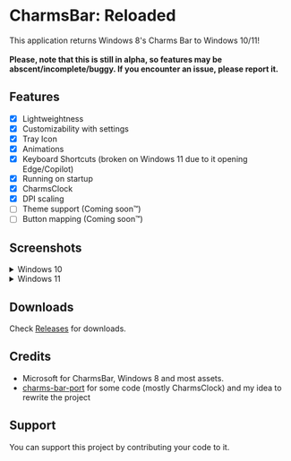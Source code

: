 # CharmsBar: Reloaded
This application returns Windows 8's Charms Bar to Windows 10/11!<br><br>
**Please, note that this is still in alpha, so features may be abscent/incomplete/buggy. If you encounter an issue, please report it.**

## Features
- [X] Lightweightness
- [X] Customizability with settings
- [X] Tray Icon
- [X] Animations
- [X] Keyboard Shortcuts (broken on Windows 11 due to it opening Edge/Copilot)
- [X] Running on startup
- [X] CharmsClock
- [X] DPI scaling
- [ ] Theme support (Coming soon™)
- [ ] Button mapping (Coming soon™)

## Screenshots
<details>
  <summary>Windows 10</summary>
  <img src="/Media/Win10Preview.png">
  </details>
<details>
  <summary>Windows 11</summary>
  <img src="/Media/Win11Preview.jpg">
</details>

## Downloads
Check <a href="https://github.com/Sub-Bubble/CharmsBarReloaded/releases">Releases</a> for downloads.

## Credits
- Microsoft for CharmsBar, Windows 8 and most assets.
- <a href="https://github.com/Icepenguins101/charms-bar-port">charms-bar-port</a> for some code (mostly CharmsClock) and my idea to rewrite the project

## Support
You can support this project by contributing your code to it.
